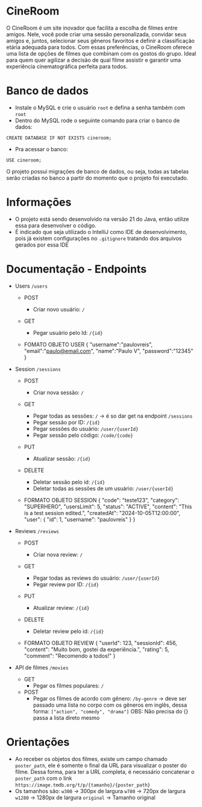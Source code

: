 # CineRoom

O CineRoom é um site inovador que facilita a escolha de filmes entre amigos. Nele, você pode criar uma sessão personalizada, convidar seus amigos e, juntos, selecionar seus gêneros favoritos e definir a classificação etária adequada para todos. Com essas preferências, o CineRoom oferece uma lista de opções de filmes que combinam com os gostos do grupo. Ideal para quem quer agilizar a decisão de qual filme assistir e garantir uma experiência cinematográfica perfeita para todos.

# Banco de dados
- Instale o MySQL e crie o usuário `root` e defina a senha também com `root`
- Dentro do MySQL rode o seguinte comando para criar o banco de dados:
```
CREATE DATABASE IF NOT EXISTS cineroom;
```
- Pra acessar o banco:
```
USE cineroom;
```
O projeto possui migrações de banco de dados, ou seja, todas as tabelas serão criadas no banco a partir do momento que o projeto foi executado.

# Informações
- O projeto está sendo desenvolvido na versão 21 do Java, então utilize essa para desenvolver o código.
- É indicado que seja utilizado o IntelliJ como IDE de desenvolvimento, pois já existem configurações no `.gitignore` tratando dos arquivos gerados por essa IDE

# Documentação - Endpoints

- Users `/users`
    - POST
        - Criar novo usuário:
            `/`
    - GET
        - Pegar usuário pelo Id:
            `/{id}`

    - FOMATO OBJETO USER
        {
            "username":"paulovreis",
            "email":"paulo@email.com",
            "name":"Paulo V",
            "password":"12345"
        }

- Session `/sessions`
    - POST
        - Criar nova sessão:
            `/`
    - GET
        - Pegar todas as sessões:
            `/` -> é so dar get na endpoint `/sessions`
        - Pegar sessão por ID:
            `/{id}`
        - Pegar sessões do usuário:
            `/user/{userId}`
        - Pegar sessão pelo código:
            `/code/{code}`
    - PUT
        - Atualizar sessão:
            `/{id}`
    - DELETE
        - Deletar sessão pelo id:
            `/{id}`
        - Deletar todas as sessões de um usuário:
            `/user/{userId}`

    - FORMATO OBJETO SESSION
        {
            "code": "teste123",
            "category": "SUPERHERO", 
            "usersLimit": 5,
            "status": "ACTIVE",
            "content": "This is a test session edited.",
            "createdAt": "2024-10-05T12:00:00", 
            "user": {
                "id": 1,
                "username": "paulovreis"
            }
        }

- Reviews `/reviews`
   - POST
        - Criar nova review:
            `/`
   - GET
        - Pegar todas as reviews do usuário:
            `/user/{userId}`
        - Pegar review por ID:
            `/{id}`
   - PUT
        - Atualizar review:
            `/{id}`
   - DELETE
        - Deletar review pelo id:
            `/{id}`

    - FORMATO OBJETO REVIEW
        {
            "userId": 123,
            "sessionId": 456,
            "content": "Muito bom, gostei da experiência.",
            "rating": 5,
            "comment": "Recomendo a todos!"
        }


- API de filmes `/movies`
    - GET
        - Pegar os filmes populares:
            `/`
    - POST
        - Pegar os filmes de acordo com gênero:
            `/by-genre` -> deve ser passado uma lista no corpo com os gêneros em inglês, dessa forma: `["action", "comedy", "drama"]`
            OBS: Não precisa do {} passa a lista direto mesmo

# Orientações
- Ao receber os objetos dos filmes, existe um campo chamado `poster_path`, ele é somente o final da URL para visualizar o poster do filme. Dessa forma, para ter a URL completa, é necessário concatenar o `poster_path` com o link `https://image.tmdb.org/t/p/{tamanho}/{poster_path}`
- Os tamanhos são:
    `w300` -> 300px de largura
    `w780` -> 720px de largura
    `w1280` -> 1280px de largura
    `original` -> Tamanho original
